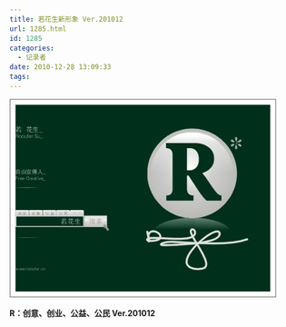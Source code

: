 ```yaml
---
title: 若花生新形象 Ver.201012
url: 1285.html
id: 1285
categories:
  - 记录者
date: 2010-12-28 13:09:33
tags:
---
```


![](/images/attachments/month_1012/92010122813735.jpg)  

**R：创意、创业、公益、公民 Ver.201012**